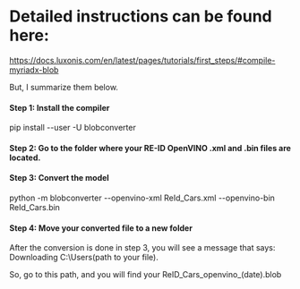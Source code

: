 
# Detailed instructions can be found here:

https://docs.luxonis.com/en/latest/pages/tutorials/first_steps/#compile-myriadx-blob

But, I summarize them below.

#### Step 1: Install the compiler
pip install --user -U blobconverter

#### Step 2: Go to the folder where your RE-ID OpenVINO .xml and .bin files are located.

#### Step 3: Convert the model
python -m blobconverter --openvino-xml ReId_Cars.xml --openvino-bin ReId_Cars.bin

#### Step 4: Move your converted file to a new folder
After the conversion is done in step 3, you will see a message that says: Downloading C:\Users\(path to your file). 

So, go to this path, and you will find your ReID_Cars_openvino_(date).blob
